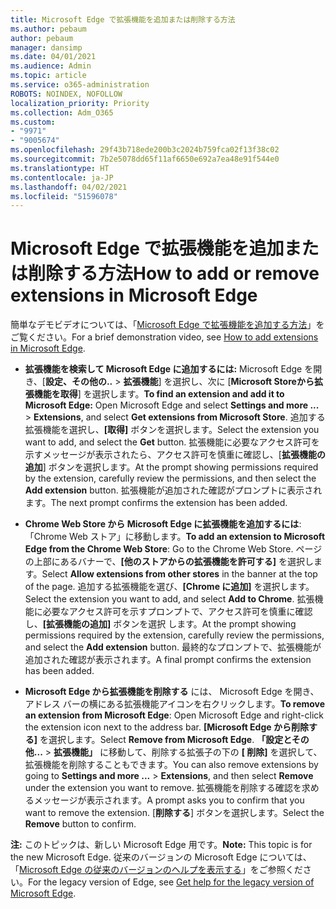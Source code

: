 ```yaml
---
title: Microsoft Edge で拡張機能を追加または削除する方法
ms.author: pebaum
author: pebaum
manager: dansimp
ms.date: 04/01/2021
ms.audience: Admin
ms.topic: article
ms.service: o365-administration
ROBOTS: NOINDEX, NOFOLLOW
localization_priority: Priority
ms.collection: Adm_O365
ms.custom:
- "9971"
- "9005674"
ms.openlocfilehash: 29f43b718ede200b3c2024b759fca02f13f38c02
ms.sourcegitcommit: 7b2e5078dd65f11af6650e692a7ea48e91f544e0
ms.translationtype: HT
ms.contentlocale: ja-JP
ms.lasthandoff: 04/02/2021
ms.locfileid: "51596078"
---
```

# <a name="how-to-add-or-remove-extensions-in-microsoft-edge"></a><span data-ttu-id="696a5-102">Microsoft Edge で拡張機能を追加または削除する方法</span><span class="sxs-lookup"><span data-stu-id="696a5-102">How to add or remove extensions in Microsoft Edge</span></span>

<span data-ttu-id="696a5-103">簡単なデモビデオについては、「[Microsoft Edge で拡張機能を追加する方法](https://support.microsoft.com/help/4027935/windows-10-add-or-remove-browser-extensions)」をご覧ください。</span><span class="sxs-lookup"><span data-stu-id="696a5-103">For a brief demonstration video, see [How to add extensions in Microsoft Edge](https://support.microsoft.com/help/4027935/windows-10-add-or-remove-browser-extensions).</span></span>

- <span data-ttu-id="696a5-104">**拡張機能を検索して Microsoft Edge に追加するには:** Microsoft Edge を開き、[**設定、その他の..** > **拡張機能**] を選択し、次に [**Microsoft Storeから拡張機能を取得**]  を選択します。</span><span class="sxs-lookup"><span data-stu-id="696a5-104">**To find an extension and add it to Microsoft Edge:** Open Microsoft Edge and select **Settings and more ...** > **Extensions**, and select **Get extensions from Microsoft Store**.</span></span> <span data-ttu-id="696a5-105">追加する拡張機能を選択し、**[取得]** ボタンを選択します。</span><span class="sxs-lookup"><span data-stu-id="696a5-105">Select the extension you want to add, and select the **Get** button.</span></span> <span data-ttu-id="696a5-106">拡張機能に必要なアクセス許可を示すメッセージが表示されたら、アクセス許可を慎重に確認し、[**拡張機能の追加**] ボタンを選択します。</span><span class="sxs-lookup"><span data-stu-id="696a5-106">At the prompt showing permissions required by the extension, carefully review the permissions, and then select the **Add extension** button.</span></span> <span data-ttu-id="696a5-107">拡張機能が追加された確認がプロンプトに表示されます。</span><span class="sxs-lookup"><span data-stu-id="696a5-107">The next prompt confirms the extension has been added.</span></span>

- <span data-ttu-id="696a5-108">**Chrome Web Store から Microsoft Edge に拡張機能を追加するには**: 「Chrome Web ストア」に移動します。</span><span class="sxs-lookup"><span data-stu-id="696a5-108">**To add an extension to Microsoft Edge from the Chrome Web Store**: Go to the Chrome Web Store.</span></span> <span data-ttu-id="696a5-109">ページの上部にあるバナーで、**[他のストアからの拡張機能を許可する]** を選択します。</span><span class="sxs-lookup"><span data-stu-id="696a5-109">Select **Allow extensions from other stores** in the banner at the top of the page.</span></span> <span data-ttu-id="696a5-110">追加する拡張機能を選び、**[Chrome に追加]** を選択します。</span><span class="sxs-lookup"><span data-stu-id="696a5-110">Select the extension you want to add, and select **Add to Chrome**.</span></span> <span data-ttu-id="696a5-111">拡張機能に必要なアクセス許可を示すプロンプトで、アクセス許可を慎重に確認し、**[拡張機能の追加]** ボタンを選択 します。</span><span class="sxs-lookup"><span data-stu-id="696a5-111">At the prompt showing permissions required by the extension, carefully review the permissions, and select the **Add extension** button.</span></span> <span data-ttu-id="696a5-112">最終的なプロンプトで、拡張機能が追加された確認が表示されます。</span><span class="sxs-lookup"><span data-stu-id="696a5-112">A final prompt confirms the extension has been added.</span></span>

- <span data-ttu-id="696a5-113">**Microsoft Edge から拡張機能を削除する** には、 Microsoft Edge を開き、アドレス バーの横にある拡張機能アイコンを右クリックします。</span><span class="sxs-lookup"><span data-stu-id="696a5-113">**To remove an extension from Microsoft Edge**: Open Microsoft Edge and right-click the extension icon next to the address bar.</span></span> <span data-ttu-id="696a5-114">**[Microsoft Edge から削除する]** を選択します。</span><span class="sxs-lookup"><span data-stu-id="696a5-114">Select **Remove from Microsoft Edge**.</span></span> <span data-ttu-id="696a5-115">**「設定とその他...** > **拡張機能」** に移動して、削除する拡張子の下の **[ 削除]** を選択して、拡張機能を削除することもできます。</span><span class="sxs-lookup"><span data-stu-id="696a5-115">You can also remove extensions by going to **Settings and more ...** > **Extensions**, and then select **Remove** under the extension you want to remove.</span></span> <span data-ttu-id="696a5-116">拡張機能を削除する確認を求めるメッセージが表示されます。</span><span class="sxs-lookup"><span data-stu-id="696a5-116">A prompt asks you to confirm that you want to remove the extension.</span></span> <span data-ttu-id="696a5-117">[**削除する**] ボタンを選択します。</span><span class="sxs-lookup"><span data-stu-id="696a5-117">Select the **Remove** button to confirm.</span></span>

<span data-ttu-id="696a5-118">**注:** このトピックは、新しい Microsoft Edge 用です。</span><span class="sxs-lookup"><span data-stu-id="696a5-118">**Note:** This topic is for the new Microsoft Edge.</span></span> <span data-ttu-id="696a5-119">従来のバージョンの Microsoft Edge については、「[Microsoft Edge の従来のバージョンのヘルプを表示する](https://support.microsoft.com/hub/4522743/microsoft-edge-help)」をご参照ください。</span><span class="sxs-lookup"><span data-stu-id="696a5-119">For the legacy version of Edge, see [Get help for the legacy version of Microsoft Edge](https://support.microsoft.com/hub/4522743/microsoft-edge-help).</span></span>